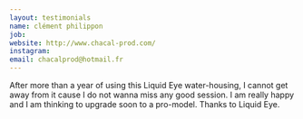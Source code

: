 ```yaml
---
layout: testimonials
name: clément philippon
job:  
website: http://www.chacal-prod.com/
instagram:
email: chacalprod@hotmail.fr
---
```

After more than a year of using this Liquid Eye water-housing, I cannot get away from it cause I do not wanna miss any good session.
I am really happy and I am thinking to upgrade soon to a pro-model. Thanks to Liquid Eye.
